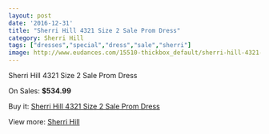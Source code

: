 ```yaml
---
layout: post
date: '2016-12-31'
title: "Sherri Hill 4321 Size 2 Sale Prom Dress"
category: Sherri Hill
tags: ["dresses","special","dress","sale","sherri"]
image: http://www.eudances.com/15510-thickbox_default/sherri-hill-4321-size-2-sale-prom-dress.jpg
---
```

Sherri Hill 4321 Size 2 Sale Prom Dress

On Sales: **$534.99**
<a href="https://www.eudances.com/en/sherri-hill/4584-sherri-hill-4321-size-2-sale-prom-dress.html"><amp-img layout="responsive" width="600" height="600" src="//www.eudances.com/15510-thickbox_default/sherri-hill-4321-size-2-sale-prom-dress.jpg" alt="Sherri Hill 4321 Size 2 Sale Prom Dress 0" /></a>
<a href="https://www.eudances.com/en/sherri-hill/4584-sherri-hill-4321-size-2-sale-prom-dress.html"><amp-img layout="responsive" width="600" height="600" src="//www.eudances.com/15512-thickbox_default/sherri-hill-4321-size-2-sale-prom-dress.jpg" alt="Sherri Hill 4321 Size 2 Sale Prom Dress 1" /></a>
<a href="https://www.eudances.com/en/sherri-hill/4584-sherri-hill-4321-size-2-sale-prom-dress.html"><amp-img layout="responsive" width="600" height="600" src="//www.eudances.com/15511-thickbox_default/sherri-hill-4321-size-2-sale-prom-dress.jpg" alt="Sherri Hill 4321 Size 2 Sale Prom Dress 2" /></a>

Buy it: [Sherri Hill 4321 Size 2 Sale Prom Dress](https://www.eudances.com/en/sherri-hill/4584-sherri-hill-4321-size-2-sale-prom-dress.html "Sherri Hill 4321 Size 2 Sale Prom Dress")

View more: [Sherri Hill](https://www.eudances.com/en/80-Sherri-Hill "Sherri Hill")